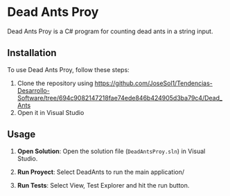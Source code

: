# Dead Ants Proy

Dead Ants Proy is a C# program for counting dead ants in a string input.

## Installation

To use Dead Ants Proy, follow these steps:

1. Clone the repository using https://github.com/JoseSol1/Tendencias-Desarrollo-Software/tree/694c9082147218fae74ede846b424905d3ba79c4/Dead_Ants
2. Open it in Visual Studio

## Usage

1. **Open Solution**: Open the solution file (`DeadAntsProy.sln`) in Visual Studio.

2. **Run Proyect**: Select DeadAnts to run the main application/

3. **Run Tests**: Select View, Test Explorer and hit the run button.


